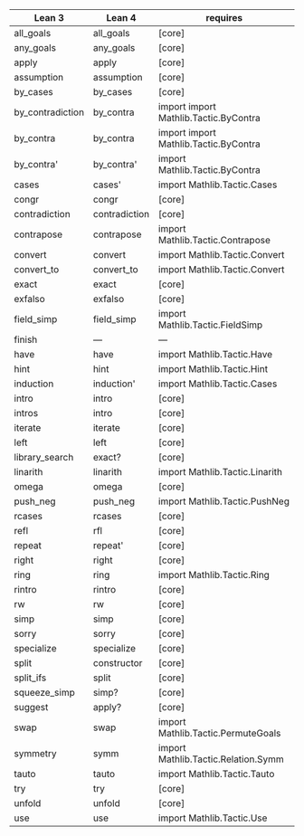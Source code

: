 | Lean 3           | Lean 4        | requires                            |
| ---------------- | ------------- | ----------------------------------- |
| all_goals        | all_goals     | [core]                              |
| any_goals        | any_goals     | [core]                              |
| apply            | apply         | [core]                              |
| assumption       | assumption    | [core]                              |
| by_cases         | by_cases      | [core]                              |
| by_contradiction | by_contra     | import import Mathlib.Tactic.ByContra |
| by_contra        | by_contra     | import import Mathlib.Tactic.ByContra |
| by_contra'       | by_contra'    | import Mathlib.Tactic.ByContra      |
| cases            | cases'        | import Mathlib.Tactic.Cases         |
| congr            | congr         | [core]                              |
| contradiction    | contradiction | [core]                              |
| contrapose       | contrapose    | import Mathlib.Tactic.Contrapose    |
| convert          | convert       | import Mathlib.Tactic.Convert       |
| convert_to       | convert_to    | import Mathlib.Tactic.Convert       |
| exact            | exact         | [core]                              |
| exfalso          | exfalso       | [core]                              |
| field_simp       | field_simp    | import Mathlib.Tactic.FieldSimp     |
| finish           | —             | —                                   |
| have             | have          | import Mathlib.Tactic.Have          |
| hint             | hint          | import Mathlib.Tactic.Hint          |
| induction        | induction'    | import Mathlib.Tactic.Cases         |
| intro            | intro         | [core]                              |
| intros           | intro         | [core]                              |
| iterate          | iterate       | [core]                              |
| left             | left          | [core]                              |
| library_search   | exact?        | [core]                              |
| linarith         | linarith      | import Mathlib.Tactic.Linarith      |
| omega            | omega         | [core]                              |
| push_neg         | push_neg      | import Mathlib.Tactic.PushNeg       |
| rcases           | rcases        | [core]                              |
| refl             | rfl           | [core]                              |
| repeat           | repeat'       | [core]                              |
| right            | right         | [core]                              |
| ring             | ring          | import Mathlib.Tactic.Ring          |
| rintro           | rintro        | [core]                              |
| rw               | rw            | [core]                              |
| simp             | simp          | [core]                              |
| sorry            | sorry         | [core]                              |
| specialize       | specialize    | [core]                              |
| split            | constructor   | [core]                              |
| split_ifs        | split         | [core]                              |
| squeeze_simp     | simp?         | [core]                              |
| suggest          | apply?        | [core]                              |
| swap             | swap          | import Mathlib.Tactic.PermuteGoals  |
| symmetry         | symm          | import Mathlib.Tactic.Relation.Symm |
| tauto            | tauto         | import Mathlib.Tactic.Tauto         |
| try              | try           | [core]                              |
| unfold           | unfold        | [core]                              |
| use              | use           | import Mathlib.Tactic.Use           |
